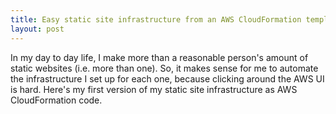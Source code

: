 ```yaml
---
title: Easy static site infrastructure from an AWS CloudFormation template
layout: post
---
```


In my day to day life, I make more than a reasonable person's amount of static websites (i.e. more than one). So, it makes sense for me to automate the infrastructure I set up for each one, because clicking around the AWS UI is hard. Here's my first version of my static site infrastructure as AWS CloudFormation code.

<!-- excerpt -->
